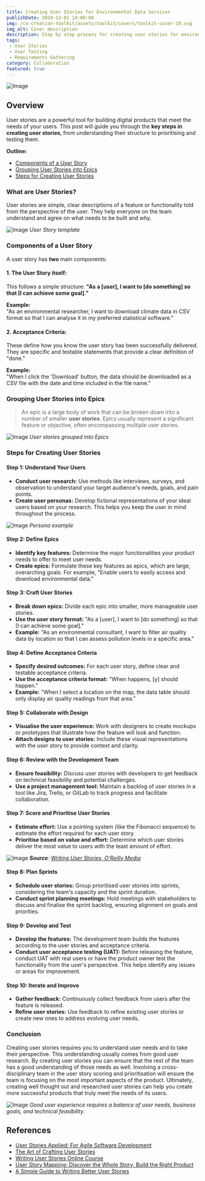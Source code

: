 ```yaml
---
title: Creating User Stories for Environmental Data Services
publishDate: 2024-12-02 14:00:00
img: /co-creation-toolkit/assets/toolkit/covers/toolkit-cover-19.svg
img_alt: Cover description
description: Step by step process for creating user stories for environmental data services.
tags:
 - User Stories
 - User Testing
 - Requirements Gathering
category: Collaboration
featured: true
---
```


![Image](/co-creation-toolkit/assets/illustrations/user-stories-notes.svg)

## Overview

 User stories are a powerful tool for building digital products that meet the needs of your users. This post will guide you through the **key steps in creating user stories**, from understanding their structure to prioritising and testing them.

**Outline:**

* [Components of a User Story](#components-of-a-user-story)
* [Grouping User Stories into Epics](#grouping-user-stories-into-epics)
* [Steps for Creating User Stories](#steps-for-creating-user-stories)

### What are User Stories?

User stories are simple, clear descriptions of a feature or functionality told from the perspective of the user. They help everyone on the team understand and agree on what needs to be built and why.

![Image](/co-creation-toolkit/assets/illustrations/user-story-template.png)
*User Story template*

### Components of a User Story

A user story has **two** main components:

#### 1. The User Story itself:
This follows a simple structure: **"As a [user], I want to [do something] so that [I can achieve some goal]."**

**Example:**\
"As an environmental researcher, I want to download climate data in CSV format so that I can analyse it in my preferred statistical software."

#### 2. Acceptance Criteria:
These define how you know the user story has been successfully delivered. They are specific and testable statements that provide a clear definition of "done."
    
**Example:**\
"When I click the 'Download' button, the data should be downloaded as a CSV file with the date and time included in the file name."

### Grouping User Stories into Epics

> An epic is a large body of work that can be broken down into a number of smaller **user stories**. Epics usually represent a significant feature or objective, often encompassing multiple user stories.

![Image](/co-creation-toolkit/assets/illustrations/epics-and-user-stories.png)
*User stories grouped into Epics*

### Steps for Creating User Stories

#### Step 1: Understand Your Users

- **Conduct user research:** Use methods like interviews, surveys, and observation to understand your target audience's needs, goals, and pain points.
- **Create user personas:** Develop fictional representations of your ideal users based on your research. This helps you keep the user in mind throughout the process.

![Image](/co-creation-toolkit/assets/toolkit/user-stories/policy-maker-persona.png)
*Persona example*

#### Step 2: Define Epics

- **Identify key features:** Determine the major functionalities your product needs to offer to meet user needs.
- **Create epics:** Formulate these key features as epics, which are large, overarching goals. For example, "Enable users to easily access and download environmental data."

#### Step 3:  Craft User Stories

- **Break down epics:** Divide each epic into smaller, more manageable user stories.
- **Use the user story format:** "As a [user], I want to [do something] so that [I can achieve some goal]."
- **Example:** "As an environmental consultant, I want to filter air quality data by location so that I can assess pollution levels in a specific area."

#### Step 4:  Define Acceptance Criteria

- **Specify desired outcomes:** For each user story, define clear and testable acceptance criteria.
- **Use the acceptance criteria format:** "When happens, [y] should happen."
- **Example:** "When I select a location on the map, the data table should only display air quality readings from that area."

#### Step 5:  Collaborate with Design

- **Visualise the user experience:** Work with designers to create mockups or prototypes that illustrate how the feature will look and function.
- **Attach designs to user stories:** Include these visual representations with the user story to provide context and clarity.

#### Step 6:  Review with the Development Team

- **Ensure feasibility:** Discuss user stories with developers to get feedback on technical feasibility and potential challenges.
- **Use a project management tool:** Maintain a backlog of user stories in a tool like Jira, Trello, or GitLab to track progress and facilitate collaboration.

#### Step 7:  Score and Prioritise User Stories

- **Estimate effort:** Use a pointing system (like the Fibonacci sequence) to estimate the effort required for each user story.
- **Prioritise based on value and effort:** Determine which user stories deliver the most value to users with the least amount of effort.

![Image](/co-creation-toolkit/assets/illustrations/scoring-user-stories.png)
***Source**:  [Writing User Stories, O'Reilly Media](https://learning.oreilly.com/course/writing-user-stories/9781491993934/)*

#### Step 8: Plan Sprints

- **Schedule user stories:** Group prioritised user stories into sprints, considering the team's capacity and the sprint duration.
- **Conduct sprint planning meetings:** Hold meetings with stakeholders to discuss and finalise the sprint backlog, ensuring alignment on goals and priorities.

#### Step 9:  Develop and Test

- **Develop the features:** The development team builds the features according to the user stories and acceptance criteria.
- **Conduct user acceptance testing (UAT):** Before releasing the feature, conduct UAT with real users or have the product owner test the functionality from the user's perspective. This helps identify any issues or areas for improvement.

#### Step 10:  Iterate and Improve

- **Gather feedback:** Continuously collect feedback from users after the feature is released.
- **Refine user stories:** Use feedback to refine existing user stories or create new ones to address evolving user needs.

### **Conclusion**

Creating user stories requires you to understand user needs and to take their perspective. This understanding usually comes from good user research. By creating user stories you can ensure that the rest of the team has a good understanding of those needs as well. Involving a cross-disciplinary team in the user story scoring and prioritisation will ensure the team is focusing on the most important aspects of the product. Ultimately, creating well thought out and researched user stories can help you create more successful products that truly meet the needs of its users.

![Image](/co-creation-toolkit/assets/illustrations/ux-formula.png)
*Good user experience requires a balance of user needs, business goals, and technical feasibility.*

## References

* [User Stories Applied: For Agile Software Development](https://learning.oreilly.com/library/view/user-stories-applied/0321205685/)
* [The Art of Crafting User Stories](https://learning.oreilly.com/library/view/the-art-of/9781837639496/)
* [Writing User Stories Online Course](https://learning.oreilly.com/course/writing-user-stories/9781491993934/)
* [User Story Mapping: Discover the Whole Story, Build the Right Product](https://learning.oreilly.com/videos/user-story-mapping/9781663728661/)
* [A Simple Guide to Writing Better User Stories](https://medium.com/@jacobthomasharrison/a-simple-guide-to-writing-better-user-stories-931f07f990d1)
